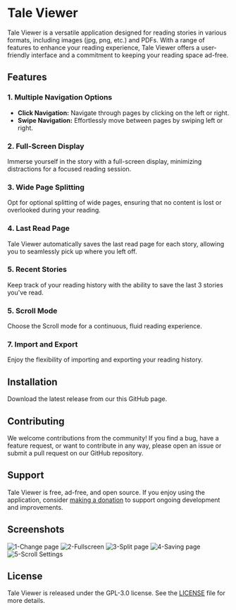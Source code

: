 # Tale Viewer

Tale Viewer is a versatile application designed for reading stories in various formats, including images (jpg, png, etc.) and PDFs. With a range of features to enhance your reading experience, Tale Viewer offers a user-friendly interface and a commitment to keeping your reading space ad-free.

## Features

### 1. Multiple Navigation Options

- **Click Navigation:** Navigate through pages by clicking on the left or right.
- **Swipe Navigation:** Effortlessly move between pages by swiping left or right.

### 2. Full-Screen Display

Immerse yourself in the story with a full-screen display, minimizing distractions for a focused reading session.

### 3. Wide Page Splitting

Opt for optional splitting of wide pages, ensuring that no content is lost or overlooked during your reading.

### 4. Last Read Page

Tale Viewer automatically saves the last read page for each story, allowing you to seamlessly pick up where you left off.

### 5. Recent Stories

Keep track of your reading history with the ability to save the last 3 stories you've read.

### 5. Scroll Mode

Choose the Scroll mode for a continuous, fluid reading experience.

### 7. Import and Export

Enjoy the flexibility of importing and exporting your reading history.

## Installation

Download the latest release from our this GitHub page.

## Contributing

We welcome contributions from the community! If you find a bug, have a feature request, or want to contribute in any way, please open an issue or submit a pull request on our GitHub repository.

## Support

Tale Viewer is free, ad-free, and open source. If you enjoy using the application, consider [making a donation](https://ko-fi.com/veima) to support ongoing development and improvements.

## Screenshots

![1-Change page](https://github.com/Veima/TaleViewer/assets/59318805/f18f7c49-75fe-4a8c-b1d4-8883fc9b1dee)
![2-Fullscreen](https://github.com/Veima/TaleViewer/assets/59318805/512b5ebb-0094-493e-ac93-43309e9cc23d)
![3-Split page](https://github.com/Veima/TaleViewer/assets/59318805/1d42babf-384c-4b96-afd9-cdbb1764bd0a)
![4-Saving page](https://github.com/Veima/TaleViewer/assets/59318805/7a1d9f31-8c10-4b24-8edc-b1b2b31cd199)
![5-Scroll Settings](https://github.com/Veima/TaleViewer/assets/59318805/1ec6bd10-2036-4db6-92d6-40dcba2fe0db)

## License

Tale Viewer is released under the GPL-3.0 license. See the [LICENSE](https://github.com/Veima/TaleViewer/blob/master/LICENSE) file for more details.

